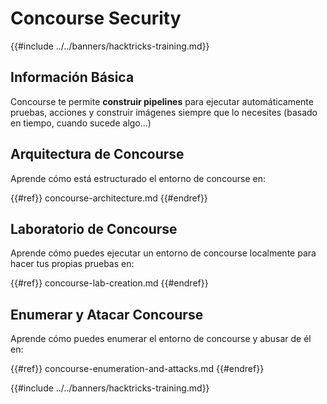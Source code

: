 # Concourse Security

{{#include ../../banners/hacktricks-training.md}}

## Información Básica

Concourse te permite **construir pipelines** para ejecutar automáticamente pruebas, acciones y construir imágenes siempre que lo necesites (basado en tiempo, cuando sucede algo...)

## Arquitectura de Concourse

Aprende cómo está estructurado el entorno de concourse en:

{{#ref}}
concourse-architecture.md
{{#endref}}

## Laboratorio de Concourse

Aprende cómo puedes ejecutar un entorno de concourse localmente para hacer tus propias pruebas en:

{{#ref}}
concourse-lab-creation.md
{{#endref}}

## Enumerar y Atacar Concourse

Aprende cómo puedes enumerar el entorno de concourse y abusar de él en:

{{#ref}}
concourse-enumeration-and-attacks.md
{{#endref}}

{{#include ../../banners/hacktricks-training.md}}
